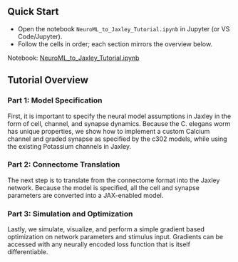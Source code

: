 ## Quick Start

- Open the notebook `NeuroML_to_Jaxley_Tutorial.ipynb` in Jupyter (or VS Code/Jupyter).
- Follow the cells in order; each section mirrors the overview below.

Notebook: [NeuroML_to_Jaxley_Tutorial.ipynb](NeuroML_to_Jaxley_Tutorial.ipynb)

## Tutorial Overview

### Part 1: Model Specification
First, it is important to specify the neural model assumptions in Jaxley in the form of cell, channel, and synapse dynamics. Because the C. elegans worm has unique properties, we show how to implement a custom Calcium channel and graded synapse as specified by the c302 models, while using the existing Potassium channels in Jaxley.

### Part 2: Connectome Translation
The next step is to translate from the connectome format into the Jaxley network. Because the model is specified, all the cell and synapse parameters are converted into a JAX-enabled model.

### Part 3: Simulation and Optimization
Lastly, we simulate, visualize, and perform a simple gradient based optimization on network parameters and stimulus input. Gradients can be accessed with any neurally encoded loss function that is itself differentiable.
